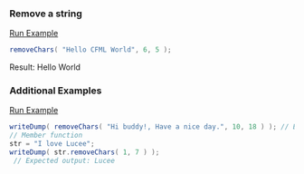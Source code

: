 ### Remove a string



<a href="https://try.boxlang.io/?code=eJwrSs3NL0t1zkgsKtZQUPJIzcnJV3B28%2FVRCM8vyklR0lEw01EwVdC05gIAIHwL%2Bw%3D%3D" target="_blank">Run Example</a>

```java
removeChars( "Hello CFML World", 6, 5 );

```

Result: Hello World

### Additional Examples

<a href="https://try.boxlang.io/?code=eJxtjr0KwjAcxPc8xZmphdDaSbE4qVBBHyJN%2FmKgaUqatPbtDR0UweGm%2B%2Fjd7E2gc7RDBk%2FWTXR6Sj9m4I1BG7VeNgKNnAgSvVEELZeCC1TbpD1y5DXKEpfXQCqQhothiOGAT5sl9062JY9H7FUwrmdj8DiCX9ElHm5REfGazd8nKVD8vKkEdiuM%2FaWtE%2BwNiL0%2FwA%3D%3D" target="_blank">Run Example</a>

```java
writeDump( removeChars( "Hi buddy!, Have a nice day.", 10, 18 ) ); // Expected output: Hi buddy!
// Member function
str = "I love Lucee";
writeDump( str.removeChars( 1, 7 ) );
 // Expected output: Lucee

```


